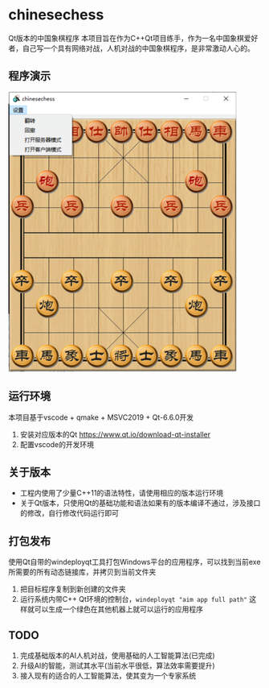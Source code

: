 # chinesechess
Qt版本的中国象棋程序
本项目旨在作为C++Qt项目练手，作为一名中国象棋爱好者，自己写一个具有网络对战，人机对战的中国象棋程序，是非常激动人心的。
## 程序演示
![](https://github.com/mei-lun/chinesechess/blob/main/images/chinesechessimage.png)
## 运行环境
本项目基于vscode + qmake + MSVC2019 + Qt-6.6.0开发
1. 安装对应版本的Qt https://www.qt.io/download-qt-installer
2. 配置vscode的开发环境
## 关于版本
* 工程内使用了少量C++11的语法特性，请使用相应的版本运行环境
* 关于Qt版本，只使用Qt的基础功能和语法如果有的版本编译不通过，涉及接口的修改，自行修改代码运行即可
## 打包发布
使用Qt自带的windeployqt工具打包Windows平台的应用程序，可以找到当前exe所需要的所有动态链接库，并拷贝到当前文件夹
1. 把目标程序复制到新创建的文件夹
2. 运行系统内带C++ Qt环境的控制台，`windeployqt "aim app full path"`
这样就可以生成一个绿色在其他机器上就可以运行的应用程序
## TODO
1. 完成基础版本的AI人机对战，使用基础的人工智能算法(已完成)
2. 升级AI的智能，测试其水平(当前水平很低，算法效率需要提升)
3. 接入现有的适合的人工智能算法，使其变为一个专家系统
